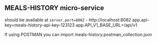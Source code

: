 ## MEALS-HISTORY micro-service

should be available at `server.port=8082` - http://localhost:8082
app.api-key=meals-history-api-key-123123
app.API_V1_BASE_URL=/api/v1

If using POSTMAN you can import meals-history.postman_collection.json
